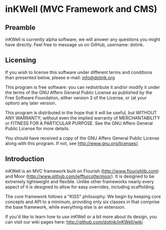 # inKWell (MVC Framework and CMS)

## Preamble

inKWell is currently alpha software, we will answer any questions you might have
directly.  Feel free to message us on GitHub, username: dotink.

## Licensing

If you wish to license this software under different terms and conditions than
presented below, please e-mail: info@dotink.org

This program is free software: you can redistribute it and/or modify it under
the terms of the GNU Affero General Public License as published by the Free
Software Foundation, either version 3 of the License, or (at your option) any
later version.

This program is distributed in the hope that it will be useful, but WITHOUT ANY
WARRANTY; without even the implied warranty of MERCHANTABILITY or FITNESS FOR A
PARTICULAR PURPOSE.  See the GNU Affero General Public License for more details.

You should have received a copy of the GNU Affero General Public License along
with this program. If not, see <http://www.gnu.org/licenses/>.

## Introduction

inKWell is an MVC framework built on Flourish (http://www.flourishlib.com)
and Moor (http://www.github.com/jeffturcotte/moor).  It is designed to be
extremely lightweight and flexible.  Unlike other frameworks nearly every aspect
of it is designed to allow for easy overrides, including scaffolding.

The core framework follows a "KISS" philosophy.  We begin by keeping core
concepts and API to a minimum, providing only six classes in that comprise
the base framework, while everything else is an extension.

If you'd like to learn how to  use inKWell or a bit more about its design, you
can visit our wiki pages here: http://github.com/dotink/inKWell/wiki
